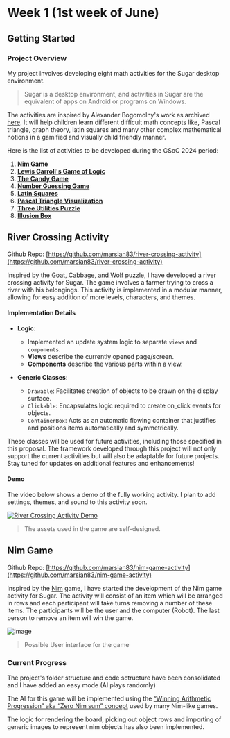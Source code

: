 # Week 1 (1st week of June)

## Getting Started

### Project Overview

My project involves developing eight math activities for the Sugar desktop environment. 
> Sugar is a desktop environment, and activities in Sugar are the equivalent of apps on Android or programs on Windows.

The activities are inspired by Alexander Bogomolny's work as archived [here](https://www.cut-the-knot.org/). It will help children learn different difficult math concepts like, Pascal triangle, graph theory, latin squares and many other complex mathematical notions in a gamified and visually child friendly manner.

Here is the list of activities to be developed during the GSoC 2024 period:

1. **[Nim Game](http://www.cut-the-knot.org/nim_st.shtml)**
2. **[Lewis Carroll's Game of Logic](http://www.cut-the-knot.org/LewisCarroll/LCGame.shtml)**
3. **[The Candy Game](http://www.cut-the-knot.org/Curriculum/Algebra/IntergerIterationsOnACircle.shtml)**
4. **[Number Guessing Game](http://www.cut-the-knot.org/Curriculum/Algebra/Cards.shtml)**
5. **[Latin Squares](http://www.cut-the-knot.org/Curriculum/Algebra/Latin.shtml)**
6. **[Pascal Triangle Visualization](http://www.cut-the-knot.org/Curriculum/Algebra/DotPatterns.shtml)**
7. **[Three Utilities Puzzle](http://www.cut-the-knot.org/do_you_know/3Utilities.shtml)**
8. **[Illusion Box](https://www.cut-the-knot.org/Curriculum/index.shtml#illusions)**


## River Crossing Activity

Github Repo: [https://github.com/marsian83/river-crossing-activity](https://github.com/marsian83/river-crossing-activity)

Inspired by the [Goat, Cabbage, and Wolf](http://www.cut-the-knot.org/ctk/GoatCabbageWolf.shtml) puzzle, I have developed a river crossing activity for Sugar. The game involves a farmer trying to cross a river with his belongings. This activity is implemented in a modular manner, allowing for easy addition of more levels, characters, and themes.

#### Implementation Details

- **Logic**: 
  - Implemented an update system logic to separate `views` and `components`. 
  - **Views** describe the currently opened page/screen.
  - **Components** describe the various parts within a view.
  
- **Generic Classes**: 
  - `Drawable`: Facilitates creation of objects to be drawn on the display surface.
  - `Clickable`: Encapsulates logic required to create on_click events for objects.
  - `ContainerBox`: Acts as an automatic flowing container that justifies and positions items automatically and symmetrically.

These classes will be used for future activities, including those specified in this proposal. The framework developed through this project will not only support the current activities but will also be adaptable for future projects. Stay tuned for updates on additional features and enhancements!

#### Demo

The video below shows a demo of the fully working activity. I plan to add settings, themes, and sound to this activity soon.

[![River Crossing Activity Demo](https://github.com/marsian83/GSOC-24-report/assets/114365550/96341806-d26a-48ff-b8f3-de4380d3590f)](https://github.com/marsian83/GSOC-24-report/assets/114365550/96341806-d26a-48ff-b8f3-de4380d3590f)

> The assets used in the game are self-designed.


## Nim Game

Github Repo: [https://github.com/marsian83/nim-game-activity](https://github.com/marsian83/nim-game-activity)

Inspired by the [Nim](https://www.cut-the-knot.org/nim_st.shtml) game, I have started the development of the Nim game activity for Sugar. The activity will consist of an item which will be arranged in rows and each participant will take turns removing a number of these items. The participants will be the user and the computer (Robot). The last person to remove an item will win the game.

![image](https://github.com/marsian83/GSOC-24-report/assets/114365550/b078ea74-6286-4b07-b899-420cff67df65)
> Possible User interface for the game

### Current Progress
The project's folder structure and code sctructure have been consolidated and I have added an easy mode (AI plays randomly)

The AI for this game will be implemented using the [“Winning Arithmetic Progression” aka “Zero Nim sum” concept](https://www.archimedes-lab.org/How_to_Solve/Win_at_Nim.html#:~:text=Two%20players%20take%20any%20number,of%20the%20rows%20remains%20ZERO.) used by many Nim-like games.

The logic for rendering the board, picking out object rows and importing of generic images to represent nim objects has also been implemented.


